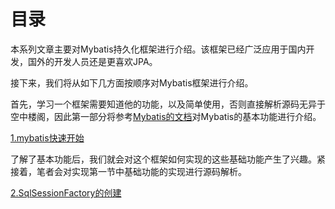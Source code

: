 # 目录

本系列文章主要对Mybatis持久化框架进行介绍。该框架已经广泛应用于国内开发，国外的开发人员还是更喜欢JPA。

接下来，我们将从如下几方面按顺序对Mybatis框架进行介绍。

首先，学习一个框架需要知道他的功能，以及简单使用，否则直接解析源码无异于空中楼阁，因此第一部分将参考[Mybatis的文档](https://mybatis.org/mybatis-3/zh/index.html)对Mybatis的基本功能进行介绍。

[1.mybatis快速开始](./1.mybatis快速开始/1.mybatis快速开始.md)

了解了基本功能后，我们就会对这个框架如何实现的这些基础功能产生了兴趣。紧接着，笔者会对实现第一节中基础功能的实现进行源码解析。

[2.SqlSessionFactory的创建](./2.SqlSessionFactory的创建/2.SqlSessionFactory的创建.md)

